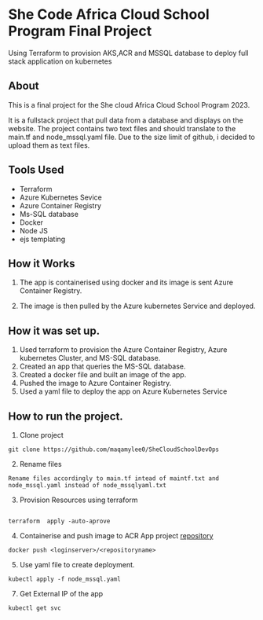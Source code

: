 # She Code Africa Cloud School Program Final Project
Using Terraform to provision AKS,ACR and MSSQL database to deploy full stack application on kubernetes

## About 
This is a final project for the She cloud Africa Cloud School Program 2023.

It is a fullstack project that pull data from a database and displays on the website.
The project contains two text files and should translate to the main.tf and node_mssql.yaml file.
Due to the size limit of github, i decided to upload them as text files.


## Tools Used
- Terraform
- Azure Kubernetes Sevice
- Azure Container Registry
- Ms-SQL database
- Docker
- Node JS
- ejs templating

## How it Works

1. The app is containerised using docker and its image is sent Azure Container Registry.

2. The image is then pulled by the Azure kubernetes Service and deployed.

## How it was set up.

1. Used terraform to provision the Azure Container Registry, Azure kubernetes Cluster, and MS-SQL database.
2. Created an app that queries the MS-SQL database.
3. Created a docker file and built an image of the app.
4. Pushed the image to Azure Container Registry.
5. Used a yaml file to deploy the app on Azure Kubernetes Service

## How to run the project.

1. Clone project
  ```
  git clone https://github.com/maqamylee0/SheCloudSchoolDevOps
  
  ```
2. Rename files
  ``` 
  Rename files accordingly to main.tf intead of maintf.txt and node_mssql.yaml instead of node_mssqlyaml.txt
  
  ```
  
3. Provision Resources using terraform
```

terraform  apply -auto-aprove

```
4. Containerise and push image to ACR
 App project [repository](https://github.com/maqamylee0/SheCodesFullstackAppDevops)

```
docker push <loginserver>/<repositoryname>

```
5. Use yaml file to create deployment.

```
kubectl apply -f node_mssql.yaml 

```
7. Get External IP of the app

```
kubectl get svc

```


